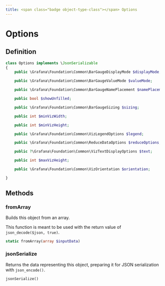 ```yaml
---
title: <span class="badge object-type-class"></span> Options
---
```

# <span class="badge object-type-class"></span> Options

## Definition

```php
class Options implements \JsonSerializable
{
    public \Grafana\Foundation\Common\BarGaugeDisplayMode $displayMode;

    public \Grafana\Foundation\Common\BarGaugeValueMode $valueMode;

    public \Grafana\Foundation\Common\BarGaugeNamePlacement $namePlacement;

    public bool $showUnfilled;

    public \Grafana\Foundation\Common\BarGaugeSizing $sizing;

    public int $minVizWidth;

    public int $minVizHeight;

    public \Grafana\Foundation\Common\VizLegendOptions $legend;

    public \Grafana\Foundation\Common\ReduceDataOptions $reduceOptions;

    public ?\Grafana\Foundation\Common\VizTextDisplayOptions $text;

    public int $maxVizHeight;

    public \Grafana\Foundation\Common\VizOrientation $orientation;

}
```
## Methods

### <span class="badge object-method"></span> fromArray

Builds this object from an array.

This function is meant to be used with the return value of `json_decode($json, true)`.

```php
static fromArray(array $inputData)
```

### <span class="badge object-method"></span> jsonSerialize

Returns the data representing this object, preparing it for JSON serialization with `json_encode()`.

```php
jsonSerialize()
```

